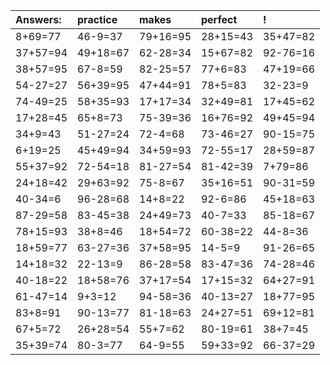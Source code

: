 | Answers: | practice | makes | perfect | ! |
| :--- | :--- | :--- | :--- | :--- |
| 8+69=77 | 46-9=37 | 79+16=95 | 28+15=43 | 35+47=82 | 
| 37+57=94 | 49+18=67 | 62-28=34 | 15+67=82 | 92-76=16 | 
| 38+57=95 | 67-8=59 | 82-25=57 | 77+6=83 | 47+19=66 | 
| 54-27=27 | 56+39=95 | 47+44=91 | 78+5=83 | 32-23=9 | 
| 74-49=25 | 58+35=93 | 17+17=34 | 32+49=81 | 17+45=62 | 
| 17+28=45 | 65+8=73 | 75-39=36 | 16+76=92 | 49+45=94 | 
| 34+9=43 | 51-27=24 | 72-4=68 | 73-46=27 | 90-15=75 | 
| 6+19=25 | 45+49=94 | 34+59=93 | 72-55=17 | 28+59=87 | 
| 55+37=92 | 72-54=18 | 81-27=54 | 81-42=39 | 7+79=86 | 
| 24+18=42 | 29+63=92 | 75-8=67 | 35+16=51 | 90-31=59 | 
| 40-34=6 | 96-28=68 | 14+8=22 | 92-6=86 | 45+18=63 | 
| 87-29=58 | 83-45=38 | 24+49=73 | 40-7=33 | 85-18=67 | 
| 78+15=93 | 38+8=46 | 18+54=72 | 60-38=22 | 44-8=36 | 
| 18+59=77 | 63-27=36 | 37+58=95 | 14-5=9 | 91-26=65 | 
| 14+18=32 | 22-13=9 | 86-28=58 | 83-47=36 | 74-28=46 | 
| 40-18=22 | 18+58=76 | 37+17=54 | 17+15=32 | 64+27=91 | 
| 61-47=14 | 9+3=12 | 94-58=36 | 40-13=27 | 18+77=95 | 
| 83+8=91 | 90-13=77 | 81-18=63 | 24+27=51 | 69+12=81 | 
| 67+5=72 | 26+28=54 | 55+7=62 | 80-19=61 | 38+7=45 | 
| 35+39=74 | 80-3=77 | 64-9=55 | 59+33=92 | 66-37=29 | 
